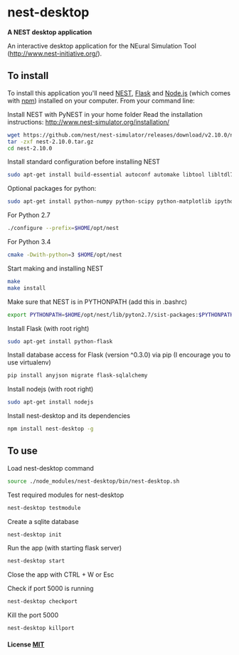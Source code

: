 # nest-desktop

**A NEST desktop application**

An interactive desktop application for the NEural Simulation Tool (http://www.nest-initiative.org/).

## To install

To install this application you'll need [NEST](http://www.nest-simulator.org/), [Flask](http://flask.pocoo.org) and [Node.js](https://nodejs.org/en/download/) (which comes with [npm](http://npmjs.com)) installed on your computer. From your command line:


Install NEST with PyNEST in your home folder
Read the installation instructions: http://www.nest-simulator.org/installation/
```bash (Ubuntu)
wget https://github.com/nest/nest-simulator/releases/download/v2.10.0/nest-2.10.0.tar.gz
tar -zxf nest-2.10.0.tar.gz
cd nest-2.10.0
```

Install standard configuration before installing NEST
```bash (Ubuntu)
sudo apt-get install build-essential autoconf automake libtool libltdl7-dev libreadline6-dev libncurses5-dev libgsl0-dev python-all-dev
```

Optional packages for python:
```bash (Ubuntu)
sudo apt-get install python-numpy python-scipy python-matplotlib ipython
```

For Python 2.7
```bash (Ubuntu)
./configure --prefix=$HOME/opt/nest
```

For Python 3.4
```bash (Ubuntu)
cmake -Dwith-python=3 $HOME/opt/nest
```

Start making and installing NEST
```bash (Ubuntu)
make
make install
```

Make sure that NEST is in PYTHONPATH (add this in .bashrc)
```bash (Ubuntu)
export PYTHONPATH=$HOME/opt/nest/lib/pyton2.7/sist-packages:$PYTHONPATH
```

Install Flask (with root right)
```bash (Ubuntu)
sudo apt-get install python-flask
```

Install database access for Flask (version ^0.3.0)
via pip (I encourage you to use virtualenv)
```bash (Ubuntu)
pip install anyjson migrate flask-sqlalchemy
```

Install nodejs (with root right)
```bash (Ubuntu)
sudo apt-get install nodejs
```

Install nest-desktop and its dependencies
```bash (Ubuntu)
npm install nest-desktop -g
```

## To use
Load nest-desktop command
```bash (Ubuntu)
source ./node_modules/nest-desktop/bin/nest-desktop.sh
```

Test required modules for nest-desktop
```bash (Ubuntu)
nest-desktop testmodule
```

Create a sqlite database
```bash (Ubuntu)
nest-desktop init
```

Run the app (with starting flask server)
```bash (Ubuntu)
nest-desktop start
```
Close the app with CTRL + W or Esc

Check if port 5000 is running
```bash (Ubuntu)
nest-desktop checkport
```

Kill the port 5000
```bash (Ubuntu)
nest-desktop killport
```

#### License [MIT](LICENSE)
